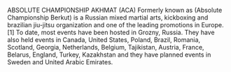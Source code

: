 ABSOLUTE CHAMPIONSHIP AKHMAT (ACA) Formerly known as (Absolute Championship Berkut) is a Russian mixed martial arts, kickboxing and brazilian jiu-jitsu organization and one of the leading promotions in Europe.[1] To date, most events have been hosted in Grozny, Russia. They have also held events in Canada, United States, Poland, Brazil, Romania, Scotland, Georgia, Netherlands, Belgium, Tajikistan, Austria, France, Belarus, England, Turkey, Kazakhstan and they have planned events in Sweden and United Arabic Emirates.
